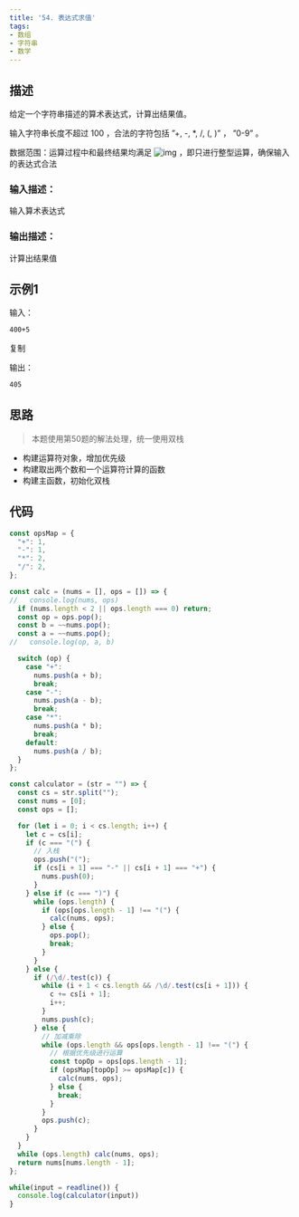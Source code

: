 ```yaml
---
title: '54. 表达式求值'
tags:
- 数组
- 字符串
- 数学
---
```


## 描述

给定一个字符串描述的算术表达式，计算出结果值。

输入字符串长度不超过 100 ，合法的字符包括 ”+, -, *, /, (, )” ， ”0-9” 。

数据范围：运算过程中和最终结果均满足 ![img](https://www.nowcoder.com/equation?tex=%7Cval%7C%20%5Cle%202%5E%7B31%7D-1%20%5C) ，即只进行整型运算，确保输入的表达式合法

### 输入描述：

输入算术表达式

### 输出描述：

计算出结果值

## 示例1

输入：

```bash
400+5
```

复制

输出：

```bash
405
```

## 思路

> 本题使用第50题的解法处理，统一使用双栈

- 构建运算符对象，增加优先级
- 构建取出两个数和一个运算符计算的函数
- 构建主函数，初始化双栈

## 代码
```js
const opsMap = {
  "+": 1,
  "-": 1,
  "*": 2,
  "/": 2,
};

const calc = (nums = [], ops = []) => {
//   console.log(nums, ops)
  if (nums.length < 2 || ops.length === 0) return;
  const op = ops.pop();
  const b = ~~nums.pop();
  const a = ~~nums.pop();
//   console.log(op, a, b)

  switch (op) {
    case "+":
      nums.push(a + b);
      break;
    case "-":
      nums.push(a - b);
      break;
    case "*":
      nums.push(a * b);
      break;
    default:
      nums.push(a / b);
  }
};

const calculator = (str = "") => {
  const cs = str.split("");
  const nums = [0];
  const ops = [];

  for (let i = 0; i < cs.length; i++) {
    let c = cs[i];
    if (c === "(") {
      // 入栈
      ops.push("(");
      if (cs[i + 1] === "-" || cs[i + 1] === "+") {
        nums.push(0);
      }
    } else if (c === ")") {
      while (ops.length) {
        if (ops[ops.length - 1] !== "(") {
          calc(nums, ops);
        } else {
          ops.pop();
          break;
        }
      }
    } else {
      if (/\d/.test(c)) {
        while (i + 1 < cs.length && /\d/.test(cs[i + 1])) {
          c += cs[i + 1];
          i++;
        }
        nums.push(c);
      } else {
        // 加减乘除
        while (ops.length && ops[ops.length - 1] !== "(") {
          // 根据优先级进行运算
          const topOp = ops[ops.length - 1];
          if (opsMap[topOp] >= opsMap[c]) {
            calc(nums, ops);
          } else {
            break;
          }
        }
        ops.push(c);
      }
    }
  }
  while (ops.length) calc(nums, ops);
  return nums[nums.length - 1];
};

while(input = readline()) {
  console.log(calculator(input))
}

```

